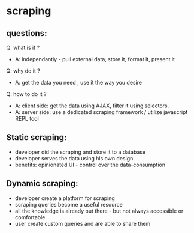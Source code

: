 scraping
====

questions:
---
Q: what is it ?
- A: independantly - pull external data, store it, format it, present it

Q: why do it ?
- A: get the data you need , use it the way you desire

Q: how to do it ?
- A: client side: get the data using AJAX, filter it using selectors.
- A: server side: use a dedicated scraping framework / utilize javascript REPL tool

**Static scraping:**
-----
- developer did the scraping and store it to a database
- developer serves the data using his own design
- benefits: opinionated UI - control over the data-consumption

**Dynamic scraping:**
-----
- developer create a platform for scraping
- scraping queries become a useful resource 
- all the knowledge is already out there - but not always accessible or comfortable.
- user create custom queries and are able to share them
